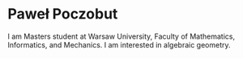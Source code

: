 <html>
<body>
<h1>Paweł Poczobut</h1>
  <p>I am Masters student at Warsaw University, Faculty of Mathematics, Informatics, and Mechanics. I am interested in algebraic geometry.</p>
</body>
</html>
